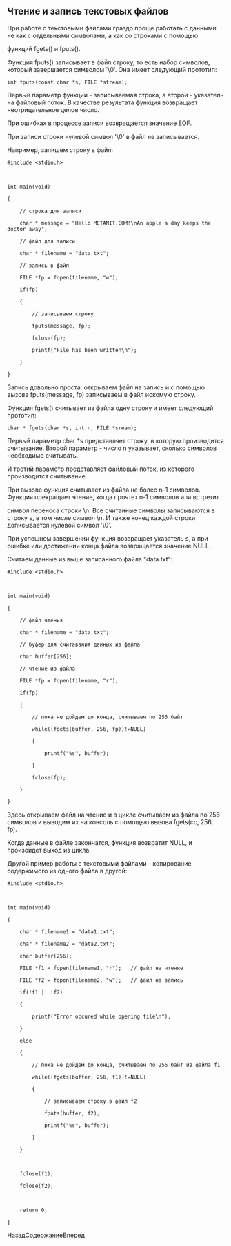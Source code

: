 ## Чтение и запись текстовых файлов

При работе с текстовыми файлами граздо проще работать с данными не как с отдельными символами, а как со строками с помощью 
функций fgets() и fputs().

Функция fputs() записывает в файл строку, то есть набор символов, который завершается символом '\0'. Она имеет следующий прототип:

```
int fputs(const char *s, FILE *stream);
```

Первый параметр функции - записываемая строка, а второй - указатель на файловый поток. В качестве результата функция возвращает неотрицательное целое число. 
При ошибках в процессе записи возвращается значение EOF.

При записи строки нулевой символ '\0' в файл не записывается.

Например, запишем строку в файл:

```
#include <stdio.h>
 
int main(void)
{
    // строка для записи
    char * message = "Hello METANIT.COM!\nAn apple a day keeps the doctor away";
    // файл для записи
    char * filename = "data.txt";
    // запись в файл
    FILE *fp = fopen(filename, "w");
    if(fp)
    {
        // записываем строку
        fputs(message, fp);
        fclose(fp);
        printf("File has been written\n");
    }
}
```

Запись довольно проста: открываем файл на запись и с помощью вызова fputs(message, fp) записываем в файл искомую строку.

Функция fgets() считывает из файла одну строку и имеет следующий прототип:

```
char * fgets(char *s, int n, FILE *sream);
```

Первый параметр char *s представляет строку, в которую производится считывание. Второй параметр - число n указывает, сколько символов необходимо считывать. 
И третий параметр представляет файловый поток, из которого производится считывание.

При вызове функция считывает из файла не более n-1 символов. Функция прекращает чтение, когда прочтет n-1 символов или встретит 
символ переноса строки \n. Все считанные символы записываются в строку s, в том числе символ \n. И также конец каждой строки дописывается нулевой символ '\0'.

При успешном завершении функция возвращает указатель s, а при ошибке или достижении конца файла возвращается значение NULL.

Считаем данные из выше записанного файла "data.txt":

```
#include <stdio.h>
 
int main(void)
{
    // файл чтения
    char * filename = "data.txt";
    // буфер для считавания данных из файла
    char buffer[256];
    // чтение из файла
    FILE *fp = fopen(filename, "r");
    if(fp)
    {
        // пока не дойдем до конца, считываем по 256 байт
        while((fgets(buffer, 256, fp))!=NULL)
        {
            printf("%s", buffer);
        }
        fclose(fp);
    } 
}
```

Здеcь открываем файл на чтение и в цикле считываем из файла по 256 символов и выводим их на консоль с помощью вызова fgets(cc, 256, fp). 
Когда данные в файле закончатся, функция возвратит NULL, и произойдет выход из цикла.

Другой пример работы с текстовыми файлами - копирование содержимого из одного файла в другой:

```
#include <stdio.h>

int main(void)
{
	char * filename1 = "data1.txt";
	char * filename2 = "data2.txt";
	char buffer[256];
	FILE *f1 = fopen(filename1, "r");   // файл на чтение
    FILE *f2 = fopen(filename2, "w");   // файл на запись
	if(!f1 || !f2)
	{
		printf("Error occured while opening file\n");
	}
	else
	{
		// пока не дойдем до конца, считываем по 256 байт из файла f1
        while((fgets(buffer, 256, f1))!=NULL)
        {
            // записываем строку в файл f2
            fputs(buffer, f2);
            printf("%s", buffer);
        }
	}
	
	fclose(f1);
	fclose(f2);
	
	return 0;
}
```

НазадСодержаниеВперед

